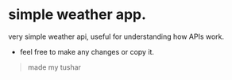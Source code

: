 # simple weather app.

very simple weather api, useful for understanding how APIs work.

 - feel free to make any changes or copy it.


> made my tushar
